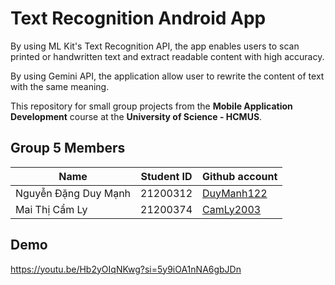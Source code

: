 # Text Recognition Android App

By using ML Kit's Text Recognition API, the app enables users to scan printed or handwritten text and extract readable content with high accuracy.

By using Gemini API, the application allow user to rewrite the content of text with the same meaning.

This repository for small group projects from the **Mobile Application Development** course at the **University of Science - HCMUS**.

## Group 5 Members

| Name |Student ID         | Github account                        |
|------|-------------------|---------------------------------------|
| Nguyễn Đặng Duy Mạnh    |   21200312   | [DuyManh122](https://github.com/DuyManh122) |
| Mai Thị Cẩm Ly          |   21200374   | [CamLy2003](https://github.com/CamLy2003)   |


## Demo

https://youtu.be/Hb2yOIqNKwg?si=5y9iOA1nNA6gbJDn
